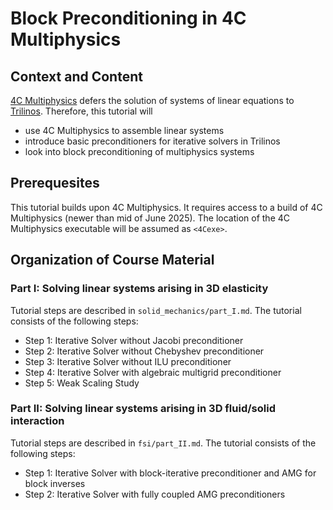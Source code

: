 # Block Preconditioning in 4C Multiphysics

## Context and Content

[4C Multiphysics](https://4c-multiphysics.org) defers the solution of systems of linear equations to [Trilinos](https://trilinos.github.io).
Therefore, this tutorial will

- use 4C Multiphysics to assemble linear systems
- introduce basic preconditioners for iterative solvers in Trilinos
- look into block preconditioning of multiphysics systems

## Prerequesites

This tutorial builds upon 4C Multiphysics. It requires access to a build of 4C Multiphysics (newer than mid of June 2025). The location of the 4C Multiphysics executable will be assumed as `<4Cexe>`.

## Organization of Course Material

### Part I: Solving linear systems arising in 3D elasticity

Tutorial steps are described in `solid_mechanics/part_I.md`. The tutorial consists of the following steps:

- Step 1: Iterative Solver without Jacobi preconditioner
- Step 2: Iterative Solver without Chebyshev preconditioner
- Step 3: Iterative Solver without ILU preconditioner
- Step 4: Iterative Solver with algebraic multigrid preconditioner
- Step 5: Weak Scaling Study

### Part II: Solving linear systems arising in 3D fluid/solid interaction

Tutorial steps are described in `fsi/part_II.md`. The tutorial consists of the following steps:

- Step 1: Iterative Solver with block-iterative preconditioner and AMG for block inverses
- Step 2: Iterative Solver with fully coupled AMG preconditioners
